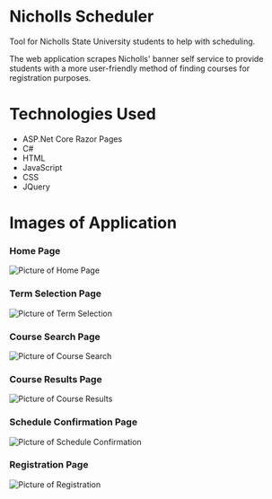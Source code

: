 # Nicholls Scheduler
Tool for Nicholls State University students to help with scheduling.

The web application scrapes Nicholls' banner self service to provide students with a more user-friendly method of finding courses for registration purposes.
# Technologies Used
- ASP.Net Core Razor Pages
- C#
- HTML
- JavaScript
- CSS
- JQuery

# Images of Application
### Home Page
![Picture of Home Page](https://i.imgur.com/HMIicEY.jpg "Home Page")
### Term Selection Page
![Picture of Term Selection](https://i.imgur.com/VBypa2d.jpg "Term Selection")
### Course Search Page
![Picture of Course Search](https://i.imgur.com/Fl3olsw.jpg "Course Search")
### Course Results Page
![Picture of Course Results](https://i.imgur.com/GKzoOl7.jpg "Course Results")
### Schedule Confirmation Page
![Picture of Schedule Confirmation](https://i.imgur.com/bDL4yaT.jpg "Schedule Confirmation")
### Registration Page
![Picture of Registration](https://i.imgur.com/AMgfbry.jpg "Course Registration Numbers")
